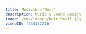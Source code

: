 ```yaml
---
title: Music<br>'Noir'
description: Music & Sound Design
image: /cms/images/Noir Small.jpg
vimeoID: '234137216'
---
```













